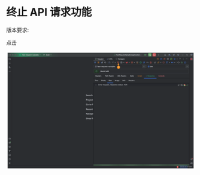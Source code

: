 ---
---

# 终止 API 请求功能

版本要求: <Badge text="2022.2.2" />

点击 <ColorIcon icon="stop" />

![stopApi](/img/2022.2.2/stopApi.png)
